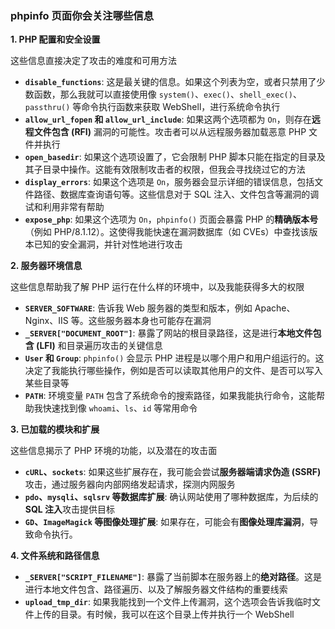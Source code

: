 ### phpinfo 页面你会关注哪些信息

**1. PHP 配置和安全设置**

这些信息直接决定了攻击的难度和可用方法

- **`disable_functions`**: 这是最关键的信息。如果这个列表为空，或者只禁用了少数函数，那么我就可以直接使用像 `system()`、`exec()`、`shell_exec()`、`passthru()` 等命令执行函数来获取 WebShell，进行系统命令执行
- **`allow_url_fopen` 和 `allow_url_include`**: 如果这两个选项都为 `On`，则存在**远程文件包含 (RFI)** 漏洞的可能性。攻击者可以从远程服务器加载恶意 PHP 文件并执行
- **`open_basedir`**: 如果这个选项设置了，它会限制 PHP 脚本只能在指定的目录及其子目录中操作。这能有效限制攻击者的权限，但我会寻找绕过它的方法
- **`display_errors`**: 如果这个选项是 `On`，服务器会显示详细的错误信息，包括文件路径、数据库查询语句等。这些信息对于 SQL 注入、文件包含等漏洞的调试和利用非常有帮助
- **`expose_php`**: 如果这个选项为 `On`，`phpinfo()` 页面会暴露 PHP 的**精确版本号**（例如 PHP/8.1.12）。这使得我能快速在漏洞数据库（如 CVEs）中查找该版本已知的安全漏洞，并针对性地进行攻击

**2. 服务器环境信息**

这些信息帮助我了解 PHP 运行在什么样的环境中，以及我能获得多大的权限

- **`SERVER_SOFTWARE`**: 告诉我 Web 服务器的类型和版本，例如 Apache、Nginx、IIS 等。这些服务器本身也可能存在漏洞
- **`_SERVER["DOCUMENT_ROOT"]`**: 暴露了网站的根目录路径，这是进行**本地文件包含 (LFI)** 和目录遍历攻击的关键信息
- **`User` 和 `Group`**: `phpinfo()` 会显示 PHP 进程是以哪个用户和用户组运行的。这决定了我能执行哪些操作，例如是否可以读取其他用户的文件、是否可以写入某些目录等
- **`PATH`**: 环境变量 `PATH` 包含了系统命令的搜索路径，如果我能执行命令，这能帮助我快速找到像 `whoami`、`ls`、`id` 等常用命令

**3. 已加载的模块和扩展**

这些信息揭示了 PHP 环境的功能，以及潜在的攻击面

- **`cURL`、`sockets`**: 如果这些扩展存在，我可能会尝试**服务器端请求伪造 (SSRF)** 攻击，通过服务器向内部网络发起请求，探测内网服务
- **`pdo`、`mysqli`、`sqlsrv` 等数据库扩展**: 确认网站使用了哪种数据库，为后续的**SQL 注入**攻击提供目标
- **`GD`、`ImageMagick` 等图像处理扩展**: 如果存在，可能会有**图像处理库漏洞**，导致命令执行。

**4. 文件系统和路径信息**

- **`_SERVER["SCRIPT_FILENAME"]`**: 暴露了当前脚本在服务器上的**绝对路径**。这是进行本地文件包含、路径遍历、以及了解服务器文件结构的重要线索
- **`upload_tmp_dir`**: 如果我能找到一个文件上传漏洞，这个选项会告诉我临时文件上传的目录。有时候，我可以在这个目录上传并执行一个 WebShell